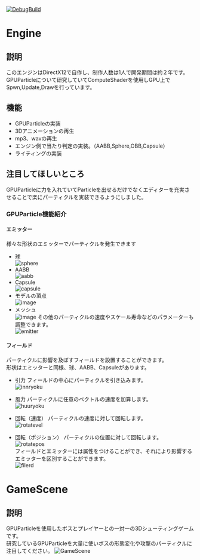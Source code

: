 [![DebugBuild](https://github.com/RikihisaRyota/GE3/actions/workflows/DebugBiuld.yml/badge.svg)](https://github.com/RikihisaRyota/GE3/actions/workflows/DebugBiuld.yml)
# Engine
## 説明
このエンジンはDirectX12で自作し、制作人数は1人で開発期間は約２年です。\
GPUParticleについて研究していてComputeShaderを使用しGPU上でSpwn,Update,Drawを行っています。
## 機能
* GPUParticleの実装
* 3Dアニメーションの再生
* mp3、wavの再生
* エンジン側で当たり判定の実装。（AABB,Sphere,OBB,Capsule）
* ライティングの実装
## 注目してほしいところ
GPUParticleに力を入れていてParticleを出せるだけでなくエディターを充実させることで楽にパーティクルを実装できるようにしました。
### GPUParticle機能紹介
#### エミッター
様々な形状のエミッターでパーティクルを発生できます
* 球\
  ![sphere](https://github.com/user-attachments/assets/554ebff7-1ab8-4159-afbe-5f4cf959dd83)
* AABB\
![aabb](https://github.com/user-attachments/assets/b29d65b1-9d66-4613-aa41-c1546e1fe103)
* Capsule\
  ![capsule](https://github.com/user-attachments/assets/9ed6aee4-e645-444c-860d-2febb512ff54)
* モデルの頂点\
  ![image](https://github.com/user-attachments/assets/526d9122-cffe-4d05-be91-51fcd9f2a134)
* メッシュ\
![image](https://github.com/user-attachments/assets/1808c076-29bc-4cd2-add1-ad110c2bea45)
その他のパーティクルの速度やスケール寿命などのパラメーターも調整できます。\
![emitter](https://github.com/user-attachments/assets/79097d46-94bd-4aed-84b4-e57afffaa368)
#### フィールド
パーティクルに影響を及ぼすフィールドを設置することができます。\
形状はエミッターと同様、球、AABB、Capsuleがあります。
* 引力
  フィールドの中心にパーティクルを引き込みます。\
  ![innryoku](https://github.com/user-attachments/assets/14b78aba-561e-4b7b-9492-2223e73c49d4)

* 風力
  パーティクルに任意のベクトルの速度を加算します。\
  ![huuryoku](https://github.com/user-attachments/assets/5390a2d9-c24c-4dbf-be01-9b29995032f0)

* 回転（速度）
  パーティクルの速度に対して回転します。\
  ![rotatevel](https://github.com/user-attachments/assets/1da3ceb3-a057-4f9d-9b98-6c713c4cedab)

* 回転（ポジション）
  パーティクルの位置に対して回転します。\
  ![rotatepos](https://github.com/user-attachments/assets/39163b48-9dfe-4126-8676-56ea04980f79)\
フィールドとエミッターには属性をつけることができ、それにより影響するエミッターを区別することができます。\
  ![filerd](https://github.com/user-attachments/assets/fd9b863f-32c6-4500-b9e1-e5ca9c765c78)
# GameScene
## 説明
GPUParticleを使用したボスとプレイヤーとの一対一の3Dシューティングゲームです。\
研究しているGPUParticleを大量に使いボスの形態変化や攻撃のパーティクルに注目してください。
![GameScene](https://github.com/user-attachments/assets/62440a37-9832-49e3-b625-39a50e1586b5)

